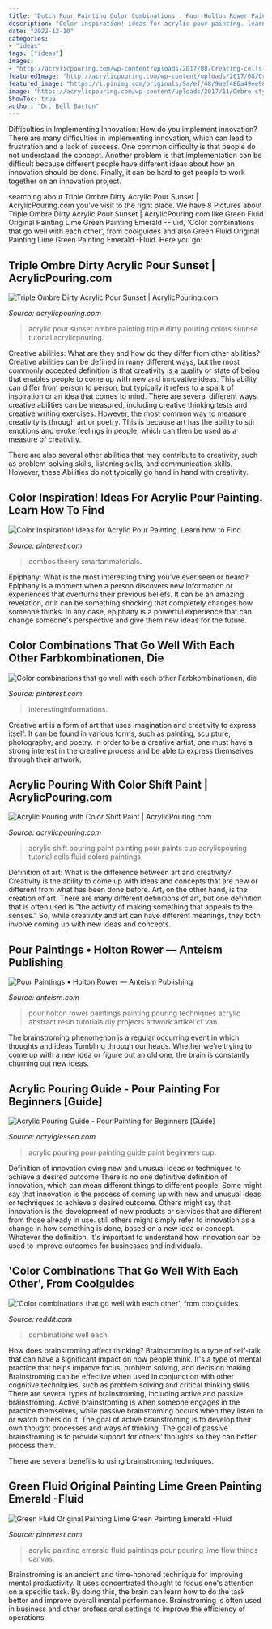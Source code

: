 ```yaml
---
title: "Dutch Pour Painting Color Combinations : Pour Holton Rower Paintings Painting Pouring Techniques Acrylic Abstract Resin Tutorials Diy Projects Artwork Artikel Cf Van"
description: "Color inspiration! ideas for acrylic pour painting. learn how to find"
date: "2022-12-10"
categories:
- "ideas"
tags: ["ideas"]
images:
- "http://acrylicpouring.com/wp-content/uploads/2017/08/Creating-cells-in-an-acrylic-flip-cup-pour-painting-without-torching.-Video-uses-color-shift-paints-to-create-a-fluid-acrylic-painting..jpg"
featuredImage: "http://acrylicpouring.com/wp-content/uploads/2017/08/Creating-cells-in-an-acrylic-flip-cup-pour-painting-without-torching.-Video-uses-color-shift-paints-to-create-a-fluid-acrylic-painting..jpg"
featured_image: "https://i.pinimg.com/originals/9a/ef/48/9aef486a49ee98e51750299ff21401fd.jpg"
image: "https://acrylicpouring.com/wp-content/uploads/2017/11/Ombre-style-triple-dirty-pour.-Acrylic-pouring-video-tutorial-in-sunset-or-sunrise-colors.-Painting-video.jpg"
ShowToc: true
author: "Dr. Bell Barton"
---
```



Difficulties in Implementing Innovation: How do you implement innovation?
There are many difficulties in implementing innovation, which can lead to frustration and a lack of success. One common difficulty is that people do not understand the concept. Another problem is that implementation can be difficult because different people have different ideas about how an innovation should be done. Finally, it can be hard to get people to work together on an innovation project.

	

		
searching about Triple Ombre Dirty Acrylic Pour Sunset | AcrylicPouring.com you've visit to the right place. We have 8 Pictures about Triple Ombre Dirty Acrylic Pour Sunset | AcrylicPouring.com like Green Fluid Original Painting Lime Green Painting Emerald -Fluid, &#039;Color combinations that go well with each other&#039;, from coolguides and also Green Fluid Original Painting Lime Green Painting Emerald -Fluid. Here you go:
		
    
## Triple Ombre Dirty Acrylic Pour Sunset | AcrylicPouring.com

<img loading=lazy src="https://acrylicpouring.com/wp-content/uploads/2017/11/Ombre-style-triple-dirty-pour.-Acrylic-pouring-video-tutorial-in-sunset-or-sunrise-colors.-Painting-video.jpg" onerror="this.onerror=null;this.src='https://tse2.mm.bing.net/th?id=OIP.LRYbJBbhFtyJ7tggkSkfcAHaNd&amp;pid=15.1';" alt="Triple Ombre Dirty Acrylic Pour Sunset | AcrylicPouring.com">

_Source: acrylicpouring.com_

>acrylic pour sunset ombre painting triple dirty pouring colors sunrise tutorial acrylicpouring. 

	

Creative abilities: What are they and how do they differ from other abilities?
Creative abilities can be defined in many different ways, but the most commonly accepted definition is that creativity is a quality or state of being that enables people to come up with new and innovative ideas. This ability can differ from person to person, but typically it refers to a spark of inspiration or an idea that comes to mind.
There are several different ways creative abilities can be measured, including creative thinking tests and creative writing exercises. However, the most common way to measure creativity is through art or poetry. This is because art has the ability to stir emotions and evoke feelings in people, which can then be used as a measure of creativity.

There are also several other abilities that may contribute to creativity, such as problem-solving skills, listening skills, and communication skills. However, these Abilities do not typically go hand in hand with creativity.

    
## Color Inspiration! Ideas For Acrylic Pour Painting. Learn How To Find

<img loading=lazy src="https://i.pinimg.com/originals/07/df/6e/07df6ee4e7285e028092de24913fbd80.jpg" onerror="this.onerror=null;this.src='https://tse1.mm.bing.net/th?id=OIP.rl1-oTAbU-2nu5S1thRk4wHaLH&amp;pid=15.1';" alt="Color Inspiration! Ideas for Acrylic Pour Painting. Learn how to Find">

_Source: pinterest.com_

>combos theory smartartmaterials. 

	

Epiphany: What is the most interesting thing you've ever seen or heard?
Epiphany is a moment when a person discovers new information or experiences that overturns their previous beliefs. It can be an amazing revelation, or it can be something shocking that completely changes how someone thinks. In any case, epiphany is a powerful experience that can change someone's perspective and give them new ideas for the future.

    
## Color Combinations That Go Well With Each Other Farbkombinationen, Die

<img loading=lazy src="https://i.pinimg.com/originals/9a/ef/48/9aef486a49ee98e51750299ff21401fd.jpg" onerror="this.onerror=null;this.src='https://tse4.mm.bing.net/th?id=OIP.JJ_D4D_QfnzGyRveL9uc7AHaTN&amp;pid=15.1';" alt="Color combinations that go well with each other Farbkombinationen, die">

_Source: pinterest.com_

>interestinginformations. 

	

Creative art is a form of art that uses imagination and creativity to express itself. It can be found in various forms, such as painting, sculpture, photography, and poetry. In order to be a creative artist, one must have a strong interest in the creative process and be able to express themselves through their artwork.

    
## Acrylic Pouring With Color Shift Paint | AcrylicPouring.com

<img loading=lazy src="http://acrylicpouring.com/wp-content/uploads/2017/08/Creating-cells-in-an-acrylic-flip-cup-pour-painting-without-torching.-Video-uses-color-shift-paints-to-create-a-fluid-acrylic-painting..jpg" onerror="this.onerror=null;this.src='https://tse4.mm.bing.net/th?id=OIP.0n8K7MWXrCLChzcPQeD7-QHaNt&amp;pid=15.1';" alt="Acrylic Pouring with Color Shift Paint | AcrylicPouring.com">

_Source: acrylicpouring.com_

>acrylic shift pouring paint painting pour paints cup acrylicpouring tutorial cells fluid colors paintings. 

	

Definition of art: What is the difference between art and creativity?
Creativity is the ability to come up with ideas and concepts that are new or different from what has been done before. Art, on the other hand, is the creation of art. There are many different definitions of art, but one definition that is often used is "the activity of making something that appeals to the senses." So, while creativity and art can have different meanings, they both involve coming up with new ideas and concepts.

    
## Pour Paintings • Holton Rower — Anteism Publishing

<img loading=lazy src="http://static1.squarespace.com/static/51b79387e4b06b939d343f1c/51b79387e4b06b939d343f3b/51c3f7b3e4b001e973438a03/1499891185444/holton_pour.jpg?format=1000w" onerror="this.onerror=null;this.src='https://tse1.mm.bing.net/th?id=OIP._BxPV2WnRK8rNoZ_ix_FhwHaE8&amp;pid=15.1';" alt="Pour Paintings • Holton Rower — Anteism Publishing">

_Source: anteism.com_

>pour holton rower paintings painting pouring techniques acrylic abstract resin tutorials diy projects artwork artikel cf van. 

	

The brainstroming phenomenon is a regular occurring event in which thoughts and ideas Tumbling through our heads. Whether we're trying to come up with a new idea or figure out an old one, the brain is constantly churning out new ideas. 

    
## Acrylic Pouring Guide - Pour Painting For Beginners [Guide]

<img loading=lazy src="https://acrylgiessen.com/wp-content/uploads/2019/01/acrylic-pouring-pour-painting.jpg" onerror="this.onerror=null;this.src='https://tse2.mm.bing.net/th?id=OIP.eRCoQy7tNGR4F27YfJcaGQHaCt&amp;pid=15.1';" alt="Acrylic Pouring Guide - Pour Painting for Beginners [Guide]">

_Source: acrylgiessen.com_

>acrylic pouring pour painting guide paint beginners cup. 

	

Definition of innovation:oving new and unusual ideas or techniques to achieve a desired outcome
There is no one definitive definition of innovation, which can mean different things to different people. Some might say that innovation is the process of coming up with new and unusual ideas or techniques to achieve a desired outcome. Others might say that innovation is the development of new products or services that are different from those already in use. still others might simply refer to innovation as a change in how something is done, based on a new idea or concept. Whatever the definition, it's important to understand how innovation can be used to improve outcomes for businesses and individuals.

    
## &#039;Color Combinations That Go Well With Each Other&#039;, From Coolguides

<img loading=lazy src="https://external-preview.redd.it/7Mz4RpJ-W5KKSvQZ1DC7AIY3U1Wik2De7-kveX0AUnM.jpg?width=296&amp;auto=webp&amp;s=037777563fda3dcdde16bc2bf597be4568698259" onerror="this.onerror=null;this.src='https://tse3.mm.bing.net/th?id=OIP.r4KPTO6kFTabAVkXELEigAAAAA&amp;pid=15.1';" alt="&#039;Color combinations that go well with each other&#039;, from coolguides">

_Source: reddit.com_

>combinations well each. 

	

How does brainstroming affect thinking?
Brainstroming is a type of self-talk that can have a significant impact on how people think. It's a type of mental practice that helps improve focus, problem solving, and decision making. Brainstroming can be effective when used in conjunction with other cognitive techniques, such as problem solving and critical thinking skills.
There are several types of brainstroming, including active and passive brainstroming. Active brainstroming is when someone engages in the practice themselves, while passive brainstroming occurs when they listen to or watch others do it. The goal of active brainstroming is to develop their own thought processes and ways of thinking. The goal of passive brainstroming is to provide support for others' thoughts so they can better process them.

There are several benefits to using brainstroming techniques.

    
## Green Fluid Original Painting Lime Green Painting Emerald -Fluid

<img loading=lazy src="https://i.pinimg.com/736x/77/59/7a/77597a02dfc9429c163127ac5ba49f29.jpg" onerror="this.onerror=null;this.src='https://tse4.mm.bing.net/th?id=OIP.Xrd3IuXu4S3c4ZVyjDthxgHaJ4&amp;pid=15.1';" alt="Green Fluid Original Painting Lime Green Painting Emerald -Fluid">

_Source: pinterest.com_

>acrylic painting emerald fluid paintings pour pouring lime flow things canvas. 

	

Brainstroming is an ancient and time-honored technique for improving mental productivity. It uses concentrated thought to focus one's attention on a specific task. By doing this, the brain can learn how to do the task better and improve overall mental performance. Brainstroming is often used in business and other professional settings to improve the efficiency of operations.

